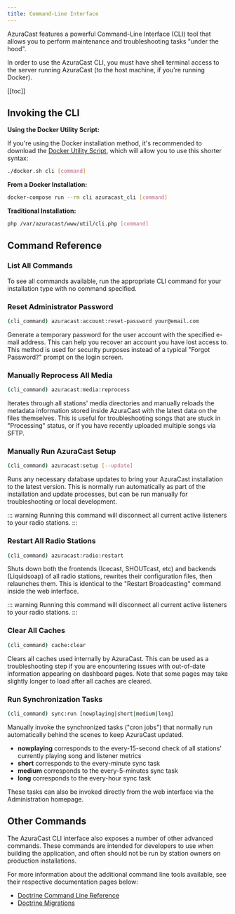 ```yaml
---
title: Command-Line Interface
---
```


AzuraCast features a powerful Command-Line Interface (CLI) tool that allows you to perform maintenance and troubleshooting tasks "under the hood".

In order to use the AzuraCast CLI, you must have shell terminal access to the server running AzuraCast (to the host machine, if you're running Docker).

[[toc]]

## Invoking the CLI

**Using the Docker Utility Script:**

If you're using the Docker installation method, it's recommended to download the [Docker Utility Script](/docker_sh.html), which will allow you to use this shorter syntax:

```bash
./docker.sh cli [command]
```

**From a Docker Installation:**

```bash
docker-compose run --rm cli azuracast_cli [command]
```

**Traditional Installation:**

```bash
php /var/azuracast/www/util/cli.php [command]
```

## Command Reference

### List All Commands

To see all commands available, run the appropriate CLI command for your installation type with no command specified.

### Reset Administrator Password

```sh
(cli_command) azuracast:account:reset-password your@email.com
```

Generate a temporary password for the user account with the specified e-mail address. This can help you recover an account you have lost access to. This method is used for security purposes instead of a typical "Forgot Password?" prompt on the login screen.

### Manually Reprocess All Media

```sh
(cli_command) azuracast:media:reprocess
```

Iterates through all stations' media directories and manually reloads the metadata information stored inside AzuraCast with the latest data on the files themselves. This is useful for troubleshooting songs that are stuck in "Processing" status, or if you have recently uploaded multiple songs via SFTP.

### Manually Run AzuraCast Setup

```sh
(cli_command) azuracast:setup [--update]
```

Runs any necessary database updates to bring your AzuraCast installation to the latest version. This is normally run automatically as part of the installation and update processes, but can be run manually for troubleshooting or local development.

::: warning
Running this command will disconnect all current active listeners to your radio stations.
:::

### Restart All Radio Stations

```sh
(cli_command) azuracast:radio:restart
```

Shuts down both the frontends (Icecast, SHOUTcast, etc) and backends (Liquidsoap) of all radio stations, rewrites their configuration files, then relaunches them. This is identical to the "Restart Broadcasting" command inside the web interface.

::: warning
Running this command will disconnect all current active listeners to your radio stations.
:::

### Clear All Caches

```sh
(cli_command) cache:clear
```

Clears all caches used internally by AzuraCast. This can be used as a troubleshooting step if you are encountering issues with out-of-date information appearing on dashboard pages. Note that some pages may take slightly longer to load after all caches are cleared.

### Run Synchronization Tasks

```sh
(cli_command) sync:run [nowplaying|short|medium|long]
```

Manually invoke the synchronized tasks ("cron jobs") that normally run automatically behind the scenes to keep AzuraCast updated.

- **nowplaying** corresponds to the every-15-second check of all stations' currently playing song and listener metrics
- **short** corresponds to the every-minute sync task
- **medium** corresponds to the every-5-minutes sync task
- **long** corresponds to the every-hour sync task

These tasks can also be invoked directly from the web interface via the Administration homepage.

## Other Commands

The AzuraCast CLI interface also exposes a number of other advanced commands. These commands are intended for developers to use when building the application, and often should not be run by station owners on production installations.

For more information about the additional command line tools available, see their respective documentation pages below:
- [Doctrine Command Line Reference](https://www.doctrine-project.org/projects/doctrine-orm/en/2.6/reference/tools.html#command-overview)
- [Doctrine Migrations](https://www.doctrine-project.org/projects/doctrine-migrations/en/latest/reference/introduction.html#introduction)